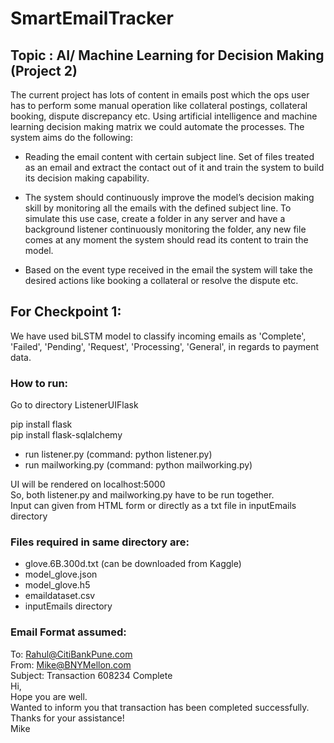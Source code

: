 # SmartEmailTracker

## Topic : AI/ Machine Learning for Decision Making (Project 2)

The current project has lots of content in emails post which the ops user has to perform some manual operation like collateral postings, collateral booking, dispute discrepancy etc. Using artificial intelligence and machine learning decision making matrix we could automate the processes. The system aims do the following:

- Reading the email content with certain subject line. Set of files treated as an email and extract the contact out of it and train the system to build its decision making capability.

- The system should continuously improve the model’s decision making skill by monitoring all the emails with the defined subject line. To simulate this use case, create a folder in any server and have a background listener continuously monitoring the folder, any new file comes at any moment the system should read its content to train the model.

- Based on the event type received in the email the system will take the desired actions like booking a collateral or resolve the dispute etc.


## For Checkpoint 1:
We have used biLSTM model to classify incoming emails as 'Complete', 'Failed', 'Pending', 'Request', 'Processing', 'General', in regards to payment data. 

### How to run: 

Go to directory ListenerUIFlask

pip install flask <br>
pip install flask-sqlalchemy <br>

- run listener.py (command: python listener.py) <br>
- run mailworking.py (command: python mailworking.py) <br>

UI will be rendered on localhost:5000 <br>
So, both listener.py and mailworking.py have to be run together. <br>
Input can given from HTML form or directly as a txt file in inputEmails directory

### Files required in same directory are:
- glove.6B.300d.txt (can be downloaded from Kaggle)
- model_glove.json
- model_glove.h5
- emaildataset.csv
- inputEmails directory

### Email Format assumed:

To: Rahul@CitiBankPune.com <br>
From: Mike@BNYMellon.com <br>
Subject: Transaction 608234 Complete <br>
Hi, <br>
Hope you are well. <br>
Wanted to inform you that transaction has been completed successfully. <br>
Thanks for your assistance! <br>
Mike <br>
